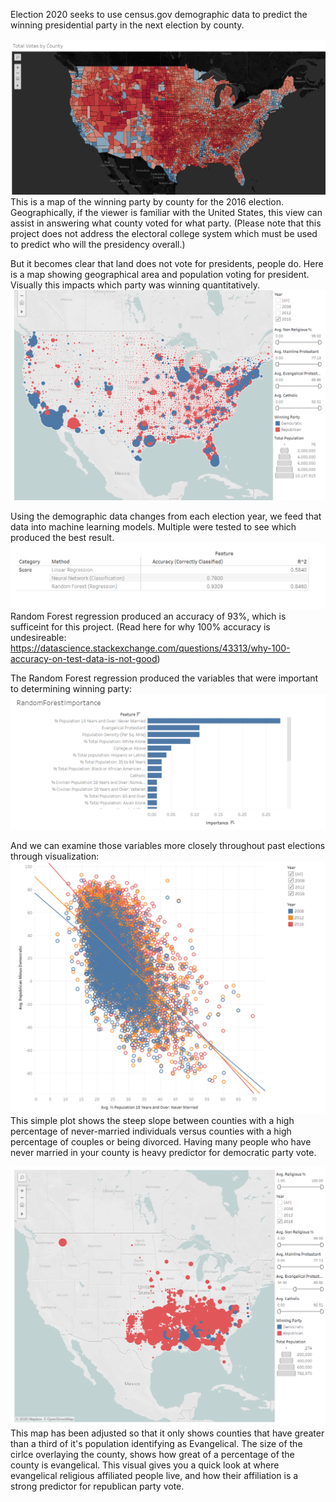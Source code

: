 Election 2020 seeks to use census.gov demographic data to predict the winning presidential party in the next election by county.

![](images/Election_2020.png)
This is a map of the winning party by county for the 2016 election. Geographically, if the viewer is familiar with the United States, this view can assist in answering what county voted for what party. (Please note that this project does not address the electoral college system which must be used to predict who will the presidency overall.)

But it becomes clear that land does not vote for presidents, people do. Here is a map showing geographical area and population voting for president. Visually this impacts which party was winning quantitatively. 
![](images/election_2020_population.png)

Using the demographic data changes from each election year, we feed that data into machine learning models. Multiple were tested to see which produced the best result.
![](images/Machine_methods.png)
Random Forest regression produced an accuracy of 93%, which is sufficeint for this project. (Read here for why 100% accuracy is undesireable: https://datascience.stackexchange.com/questions/43313/why-100-accuracy-on-test-data-is-not-good)

The Random Forest regression produced the variables that were important to determining winning party:
![](images/Random_forest_weights.png)

And we can examine those variables more closely throughout past elections through visualization:
![](images/never_married.png)
This simple plot shows the steep slope between counties with a high percentage of never-married individuals versus counties with a high percentage of couples or being divorced. Having many people who have never married in your county is heavy predictor for democratic party vote.

![](images/evangelical.png)
This map has been adjusted so that it only shows counties that have greater than a third of it's population identifying as Evangelical. The size of the cirlce overlaying the county, shows how great of a percentage of the county is evangelical. This visual gives you a quick look at where evangelical religious affiliated people live, and how their affiliation is a strong predictor for republican party vote.

